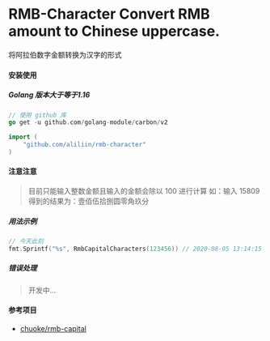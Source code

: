 # RMB-Character Convert RMB amount to Chinese uppercase.  #


将阿拉伯数字金额转换为汉字的形式


#### 安装使用

##### Golang 版本大于等于1.16

```go
// 使用 github 库
go get -u github.com/golang-module/carbon/v2

import (
    "github.com/aliliin/rmb-character"
)

```

#### 注意注意

> 目前只能输入整数金额且输入的金额会除以 100 进行计算 如：输入 15809 得到的结果为：壹佰伍拾捌圆零角玖分

##### 用法示例

```go
// 今天此刻
fmt.Sprintf("%s", RmbCapitalCharacters(123456)) // 2020-08-05 13:14:15

```


##### 错误处理

> 开发中...


#### 参考项目

* [chuoke/rmb-capital](https://github.com/chuoke/rmb-capital)